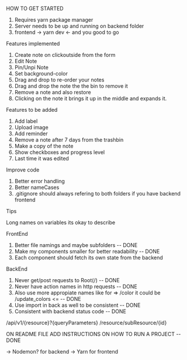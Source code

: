 HOW TO GET STARTED

1. Requires yarn package manager
2. Server needs to be up and running on backend folder
3. frontend -> yarn dev <- and you good to go

Features implemented

1. Create note on clickoutside from the form
2. Edit Note
3. Pin/Unpi Note
4. Set background-color
5. Drag and drop to re-order your notes
6. Drag and drop the note the the bin to remove it
7. Remove a note and also restore
8. Clicking on the note it brings it up in the middle and expands it.

Features to be added

1. Add label
2. Upload image
3. Add reminder
4. Remove a note after 7 days from the trashbin
5. Make a copy of the note
6. Show checkboxes and progress level
7. Last time it was edited

Improve code

1. Better error handling
2. Better nameCases
3. .gitignore should always refering to both folders if you have backend frontend

Tips

Long names on variables its okay to describe

FrontEnd

1. Better file namings and maybe subfolders -- DONE
2. Make my components smaller for better readability -- DONE
3. Each component should fetch its own state from the backend

BackEnd

1. Never get/post requests to Root(/) -- DONE
2. Never have action names in http requests -- DONE
3. Also use more appropiate names like for => /color it could be /update_colors <= -- DONE
4. Use import in back as well to be consistent -- DONE
5. Consistent with backend status code -- DONE

/api/v1/{resource}?{queryParameters}
/resource/subResource/{id}

ON README FILE ADD INSTRUCTIONS ON HOW TO RUN A PROJECT -- DONE

-> Nodemon? for backend
-> Yarn for frontend
